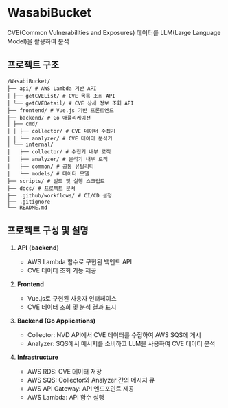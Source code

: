 # WasabiBucket

CVE(Common Vulnerabilities and Exposures) 데이터를 LLM(Large Language Model)을 활용하여 분석

## 프로젝트 구조
```
/WasabiBucket/
├── api/ # AWS Lambda 기반 API
│ ├── getCVEList/ # CVE 목록 조회 API
│ └── getCVEDetail/ # CVE 상세 정보 조회 API
├── frontend/ # Vue.js 기반 프론트엔드
├── backend/ # Go 애플리케이션
│ ├── cmd/
│ │ ├── collector/ # CVE 데이터 수집기
│ │ └── analyzer/ # CVE 데이터 분석기
│ └── internal/
│   ├── collector/ # 수집기 내부 로직
│   ├── analyzer/ # 분석기 내부 로직
│   ├── common/ # 공통 유틸리티
│   └── models/ # 데이터 모델
├── scripts/ # 빌드 및 실행 스크립트
├── docs/ # 프로젝트 문서
├── .github/workflows/ # CI/CD 설정
├── .gitignore
└── README.md
```

## 프로젝트 구성 및 설명

1. **API (backend)**
   - AWS Lambda 함수로 구현된 백엔드 API
   - CVE 데이터 조회 기능 제공

2. **Frontend**
   - Vue.js로 구현된 사용자 인터페이스
   - CVE 데이터 조회 및 분석 결과 표시

3. **Backend (Go Applications)**
   - Collector: NVD API에서 CVE 데이터를 수집하여 AWS SQS에 게시
   - Analyzer: SQS에서 메시지를 소비하고 LLM을 사용하여 CVE 데이터 분석

4. **Infrastructure**
   - AWS RDS: CVE 데이터 저장
   - AWS SQS: Collector와 Analyzer 간의 메시지 큐
   - AWS API Gateway: API 엔드포인트 제공
   - AWS Lambda: API 함수 실행
